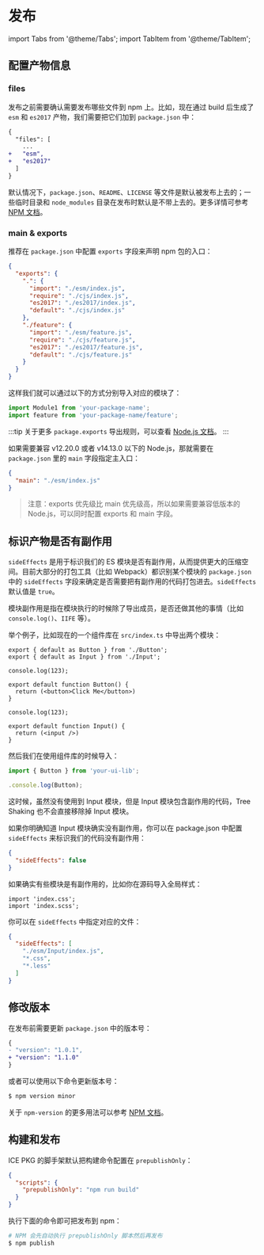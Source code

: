# 发布

import Tabs from '@theme/Tabs';
import TabItem from '@theme/TabItem';

## 配置产物信息

### files

发布之前需要确认需要发布哪些文件到 npm 上。比如，现在通过 build 后生成了 `esm` 和 `es2017` 产物，我们需要把它们加到 `package.json` 中：

```diff
{
  "files": [
    ...
+   "esm",
+   "es2017"
  ]
}
```

默认情况下，`package.json`、`README`、`LICENSE` 等文件是默认被发布上去的；一些临时目录和 `node_modules` 目录在发布时默认是不带上去的。更多详情可参考 [NPM 文档](https://docs.npmjs.com/cli/v9/configuring-npm/package-json#files)。

### main & exports

推荐在 `package.json` 中配置 `exports` 字段来声明 npm 包的入口：

```json
{
  "exports": {
    ".": {
      "import": "./esm/index.js",
      "require": "./cjs/index.js",
      "es2017": "./es2017/index.js",
      "default": "./cjs/index.js"
    },
    "./feature": {
      "import": "./esm/feature.js",
      "require": "./cjs/feature.js",
      "es2017": "./es2017/feature.js",
      "default": "./cjs/feature.js"
    }
  }
}
```

这样我们就可以通过以下的方式分别导入对应的模块了：

```js
import Module1 from 'your-package-name';
import feature from 'your-package-name/feature';
```

:::tip
关于更多 `package.exports` 导出规则，可以查看 [Node.js 文档](https://nodejs.org/dist/latest-v18.x/docs/api/packages.html#package-entry-points)。
:::

如果需要兼容 v12.20.0 或者 v14.13.0 以下的 Node.js，那就需要在 `package.json` 里的 `main` 字段指定主入口：

```json
{
  "main": "./esm/index.js"
}
```

> 注意：exports 优先级比 main 优先级高，所以如果需要兼容低版本的 Node.js，可以同时配置 exports 和 main 字段。

## 标识产物是否有副作用

`sideEffects` 是用于标识我们的 ES 模块是否有副作用，从而提供更大的压缩空间。目前大部分的打包工具（比如 Webpack）都识别某个模块的 `package.json` 中的 `sideEffects` 字段来确定是否需要把有副作用的代码打包进去。`sideEffects` 默认值是 `true`。

模块副作用是指在模块执行的时候除了导出成员，是否还做其他的事情（比如 `console.log()`、`IIFE` 等）。

举个例子，比如现在的一个组件库在 `src/index.ts` 中导出两个模块：

<Tabs>
<TabItem value="src/index.ts" label="src/index.ts">

```tsx
export { default as Button } from './Button';
export { default as Input } from './Input';
```

</TabItem>
<TabItem value="src/Button/index.tsx" label="src/Button/index.tsx">

```tsx
console.log(123);

export default function Button() {
  return (<button>Click Me</button>)
}
```

</TabItem>
<TabItem value="src/Input/index.tsx" label="src/Input/index.tsx">

```tsx
console.log(123);

export default function Input() {
  return (<input />)
}
```

</TabItem>
</Tabs>

然后我们在使用组件库的时候导入：

```ts
import { Button } from 'your-ui-lib';

.console.log(Button);
```

这时候，虽然没有使用到 Input 模块，但是 Input 模块包含副作用的代码，Tree Shaking 也不会直接移除掉 Input 模块。

如果你明确知道 Input 模块确实没有副作用，你可以在 package.json 中配置 `sideEffects` 来标识我们的代码没有副作用：

```json
{
  "sideEffects": false
}
```

如果确实有些模块是有副作用的，比如你在源码导入全局样式：

```tsx
import 'index.css';
import 'index.scss';
```

你可以在 `sideEffects` 中指定对应的文件：

```json
{
  "sideEffects": [
    "./esm/Input/index.js",
    "*.css",
    "*.less"
  ]
}
```

## 修改版本

在发布前需要更新 `package.json` 中的版本号：

```diff
{
- "version": "1.0.1",
+ "version": "1.1.0"
}
```

或者可以使用以下命令更新版本号：

```bash
$ npm version minor
```

关于 `npm-version` 的更多用法可以参考 [NPM 文档](https://docs.npmjs.com/cli/v9/commands/npm-version?v=true)。


## 构建和发布

ICE PKG 的脚手架默认把构建命令配置在 `prepublishOnly`：

```json
{
  "scripts": {
    "prepublishOnly": "npm run build"
  }
}
```

执行下面的命令即可把发布到 npm：

```bash
# NPM 会先自动执行 prepublishOnly 脚本然后再发布
$ npm publish
```
